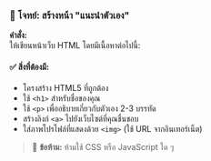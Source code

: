 ### 📝 โจทย์: สร้างหน้า "แนะนำตัวเอง"

**คำสั่ง:**  
ให้เขียนหน้าเว็บ HTML โดยมีเนื้อหาต่อไปนี้:

#### ✅ สิ่งที่ต้องมี:
- โครงสร้าง HTML5 ที่ถูกต้อง
- ใช้ `<h1>` สำหรับชื่อของคุณ
- ใช้ `<p>` เพื่ออธิบายเกี่ยวกับตัวเอง 2-3 บรรทัด
- สร้างลิงก์ `<a>` ไปยังเว็บไซต์ที่คุณชื่นชอบ
- ใส่ภาพโปรไฟล์ที่แสดงด้วย `<img>` (ใช้ URL จากอินเทอร์เน็ต)

> 🛑 **ข้อห้าม:** ห้ามใช้ CSS หรือ JavaScript ใด ๆ
